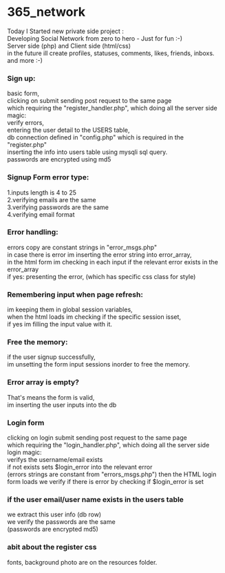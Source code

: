 # 365_network

Today I Started new private side project : <br>
Developing Social Network from zero to hero - Just for fun :-) <br>
Server side (php) and Client side (html/css) <br>
in the future ill create profiles, statuses, comments, likes, friends, inboxs. and more :-)


<h3>Sign up:</h3>
basic form, <br>
clicking on submit sending post request to the same page <br>
which requiring the "register_handler.php", which doing all the server side magic: <br>
verify errors, <br>
entering the user detail to the USERS table, <br>
db connection defined in "config.php" which is required in the "register.php" <br>
inserting the info into users table using mysqli sql query. <br>
passwords are encrypted using md5 <br>


<h3>Signup Form error type:</h3>
1.inputs length is 4 to 25 <br>
2.verifying emails are the same <br>
3.verifying passwords are the same <br>
4.verifying email format <br>


<h3>Error handling:</h3>
errors copy are constant strings in "error_msgs.php" <br>
in case there is error im inserting the error string into error_array, <br>
in the html form im checking in each input if the relevant error exists in the error_array <br>
if yes: presenting the error, (which has specific css class for style) <br>


<h3>Remembering input when page refresh:</h3>
im keeping them in global session variables,  <br>
when the html loads im checking if the specific session isset, <br>
if yes im filling the input value with it. <br>


<h3>Free the memory:</h3>
if the user signup successfully, <br>
im unsetting the form input sessions inorder to free the memory.  <br>


<h3>Error array is empty?</h3>
That's means the form is valid, <br>
im inserting the user inputs into the db <br>

<h3>Login form </h3>
clicking on login submit sending post request to the same page <br>
which requiring the "login_handler.php", which doing all the server side login magic: <br>
verifys the username/email exists <br>
if not exists sets $login_error into the relevant error <br>
(errors strings are constant from "errors_msgs.php")
then the HTML login form loads we verify if there is error by checking if $login_error is set <br>

<h3> if the user email/user name exists in the users table</h3>
we extract this user info (db row)<br>
we verify the passwords are the same<br>
(passwords are encrypted md5) <br>

<h3>abit about the register css</h3>
fonts, background photo are on the resources folder. <br>